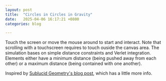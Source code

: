 ```yaml
---
layout: post
title:  "Circles in Circles in Gravity"
date:   2025-04-06 16:17:21 +0800
categories: blog

---
```


Touch the screen or move the mouse around to start and interact. Note that scrolling with a touchscreen requires to touch ouside the canvas area.
The simulation bases on simple distance constraints and Verlet integration.
Elements either have a minimum distance (being pushed away from each other) or a maximum distance (being contained with one another).

Inspired by [Sublucid Geometry's blog post](https://zalo.github.io/blog/constraints/), which has a little more info.

<canvas id="circlesInCirclesCanvas" style="touch-action:none;"></canvas>

<script src="../../../../assets/js/simple_physics_sim/src/util.js"></script>
<script src="../../../../assets/js/simple_physics_sim/src/vector.js"></script>
<script src="../../../../assets/js/simple_physics_sim/src/input.js"></script>
<script src="../../../../assets/js/simple_physics_sim/src/environment.js"></script>
<script src="../../../../assets/js/simple_physics_sim/src/drawing.js"></script>
<script src="../../../../assets/js/simple_physics_sim/src/drawables/chains.js"></script>
<script src="../../../../assets/js/simple_physics_sim/src/drawables/constrained_point.js"></script>
<script src="../../../../assets/js/simple_physics_sim/src/drawables/mouse_circle.js"></script>
<script src="../../../../assets/js/simple_physics_sim/circles_in_circles.js"></script>
